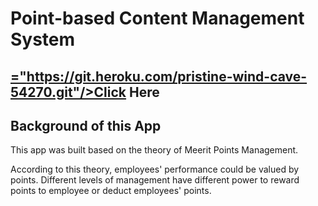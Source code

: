 # Point-based Content Management System

## <a href>="https://git.heroku.com/pristine-wind-cave-54270.git"/>Click Here</a>

## Background of this App
<p>This app was built based on the theory of Meerit Points Management. </p>
<p>According to this theory, employees' performance could be valued by points. Different levels of management have different power to reward points to employee or deduct employees' points.</p>

## 
